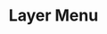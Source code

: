 ---
layout: pattern.njk
tags: 
    - maps_fr
    - maps_basics_fr
    - page
key: layer-menu-maps_fr
title: Layer Menu
parent: basics-maps_fr
image: maps/overview/layer_menu.webp
keywords: layer menu
order: 20
availablelanguages: 
    - de
---